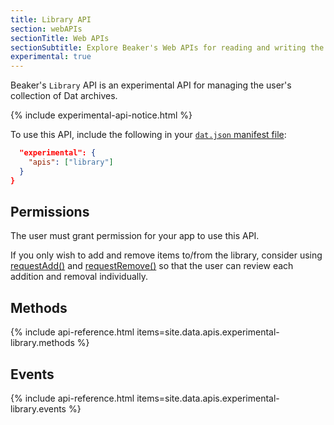 ```yaml
---
title: Library API
section: webAPIs
sectionTitle: Web APIs
sectionSubtitle: Explore Beaker's Web APIs for reading and writing the peer-to-peer filesystem
experimental: true
---
```


Beaker's `Library` API is an experimental API for managing the user's collection of Dat archives.

{% include experimental-api-notice.html %}

To use this API, include the following in your <a href="/docs/apis/manifest"><code>dat.json</code> manifest file</a>:

```json
  "experimental": {
    "apis": ["library"]
  }
}
```

## Permissions

The user must grant permission for your app to use this API.

If you only wish to add and remove items to/from the library, consider using [requestAdd()](#requestadd) and [requestRemove()](#requestremove) so that the user can review each addition and removal individually.

## Methods

{% include api-reference.html items=site.data.apis.experimental-library.methods %}

## Events

{% include api-reference.html items=site.data.apis.experimental-library.events %}